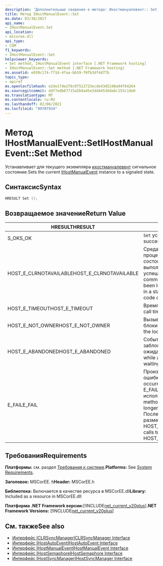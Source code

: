```yaml
---
description: 'Дополнительные сведения о методе: Ихостмануалевент:: Set'
title: Метод IHostManualEvent::Set
ms.date: 03/30/2017
api_name:
- IHostManualEvent.Set
api_location:
- mscoree.dll
api_type:
- COM
f1_keywords:
- IHostManualEvent::Set
helpviewer_keywords:
- Set method, IHostManualEvent interface [.NET Framework hosting]
- IHostManualEvent::Set method [.NET Framework hosting]
ms.assetid: e930c174-f71d-4faa-bb59-f0fb3df4d77b
topic_type:
- apiref
ms.openlocfilehash: e2de1fde2f8c0f512733ecde43d5240a94f84264
ms.sourcegitcommit: ddf7edb67715a5b9a45e3dd44536dabc153c1de0
ms.translationtype: MT
ms.contentlocale: ru-RU
ms.lasthandoff: 02/06/2021
ms.locfileid: "99707934"
---
```

# <a name="ihostmanualeventset-method"></a><span data-ttu-id="1d1a2-103">Метод IHostManualEvent::Set</span><span class="sxs-lookup"><span data-stu-id="1d1a2-103">IHostManualEvent::Set Method</span></span>

<span data-ttu-id="1d1a2-104">Устанавливает для текущего экземпляра [ихостмануалевент](ihostmanualevent-interface.md) сигнальное состояние.</span><span class="sxs-lookup"><span data-stu-id="1d1a2-104">Sets the current [IHostManualEvent](ihostmanualevent-interface.md) instance to a signaled state.</span></span>  
  
## <a name="syntax"></a><span data-ttu-id="1d1a2-105">Синтаксис</span><span class="sxs-lookup"><span data-stu-id="1d1a2-105">Syntax</span></span>  
  
```cpp  
HRESULT Set ();  
```  
  
## <a name="return-value"></a><span data-ttu-id="1d1a2-106">Возвращаемое значение</span><span class="sxs-lookup"><span data-stu-id="1d1a2-106">Return Value</span></span>  
  
|<span data-ttu-id="1d1a2-107">HRESULT</span><span class="sxs-lookup"><span data-stu-id="1d1a2-107">HRESULT</span></span>|<span data-ttu-id="1d1a2-108">Описание:</span><span class="sxs-lookup"><span data-stu-id="1d1a2-108">Description</span></span>|  
|-------------|-----------------|  
|<span data-ttu-id="1d1a2-109">S_OK</span><span class="sxs-lookup"><span data-stu-id="1d1a2-109">S_OK</span></span>|<span data-ttu-id="1d1a2-110">`Set` успешно возвращено.</span><span class="sxs-lookup"><span data-stu-id="1d1a2-110">`Set` returned successfully.</span></span>|  
|<span data-ttu-id="1d1a2-111">HOST_E_CLRNOTAVAILABLE</span><span class="sxs-lookup"><span data-stu-id="1d1a2-111">HOST_E_CLRNOTAVAILABLE</span></span>|<span data-ttu-id="1d1a2-112">Среда CLR не была загружена в процесс, или среда CLR находится в состоянии, в котором она не может выполнить управляемый код или успешно обработать вызов.</span><span class="sxs-lookup"><span data-stu-id="1d1a2-112">The common language runtime (CLR) has not been loaded into a process, or the CLR is in a state in which it cannot run managed code or process the call successfully.</span></span>|  
|<span data-ttu-id="1d1a2-113">HOST_E_TIMEOUT</span><span class="sxs-lookup"><span data-stu-id="1d1a2-113">HOST_E_TIMEOUT</span></span>|<span data-ttu-id="1d1a2-114">Время ожидания вызова истекло.</span><span class="sxs-lookup"><span data-stu-id="1d1a2-114">The call timed out.</span></span>|  
|<span data-ttu-id="1d1a2-115">HOST_E_NOT_OWNER</span><span class="sxs-lookup"><span data-stu-id="1d1a2-115">HOST_E_NOT_OWNER</span></span>|<span data-ttu-id="1d1a2-116">Вызывающий объект не владеет блокировкой.</span><span class="sxs-lookup"><span data-stu-id="1d1a2-116">The caller does not own the lock.</span></span>|  
|<span data-ttu-id="1d1a2-117">HOST_E_ABANDONED</span><span class="sxs-lookup"><span data-stu-id="1d1a2-117">HOST_E_ABANDONED</span></span>|<span data-ttu-id="1d1a2-118">Событие было отменено, пока заблокированный поток или волокно ожидают его.</span><span class="sxs-lookup"><span data-stu-id="1d1a2-118">An event was canceled while a blocked thread or fiber was waiting on it.</span></span>|  
|<span data-ttu-id="1d1a2-119">E_FAIL</span><span class="sxs-lookup"><span data-stu-id="1d1a2-119">E_FAIL</span></span>|<span data-ttu-id="1d1a2-120">Произошла неизвестная фатальная ошибка.</span><span class="sxs-lookup"><span data-stu-id="1d1a2-120">An unknown catastrophic failure occurred.</span></span> <span data-ttu-id="1d1a2-121">Когда метод возвращает E_FAIL, среда CLR больше не может использоваться в процессе.</span><span class="sxs-lookup"><span data-stu-id="1d1a2-121">When a method returns E_FAIL, the CLR is no longer usable within the process.</span></span> <span data-ttu-id="1d1a2-122">Последующие вызовы методов размещения возвращают HOST_E_CLRNOTAVAILABLE.</span><span class="sxs-lookup"><span data-stu-id="1d1a2-122">Subsequent calls to hosting methods return HOST_E_CLRNOTAVAILABLE.</span></span>|  
  
## <a name="requirements"></a><span data-ttu-id="1d1a2-123">Требования</span><span class="sxs-lookup"><span data-stu-id="1d1a2-123">Requirements</span></span>  

 <span data-ttu-id="1d1a2-124">**Платформы:** см. раздел [Требования к системе](../../get-started/system-requirements.md).</span><span class="sxs-lookup"><span data-stu-id="1d1a2-124">**Platforms:** See [System Requirements](../../get-started/system-requirements.md).</span></span>  
  
 <span data-ttu-id="1d1a2-125">**Заголовок:** MSCorEE. h</span><span class="sxs-lookup"><span data-stu-id="1d1a2-125">**Header:** MSCorEE.h</span></span>  
  
 <span data-ttu-id="1d1a2-126">**Библиотека:** Включается в качестве ресурса в MSCorEE.dll</span><span class="sxs-lookup"><span data-stu-id="1d1a2-126">**Library:** Included as a resource in MSCorEE.dll</span></span>  
  
 <span data-ttu-id="1d1a2-127">**Платформа .NET Framework версии:**[!INCLUDE[net_current_v20plus](../../../../includes/net-current-v20plus-md.md)]</span><span class="sxs-lookup"><span data-stu-id="1d1a2-127">**.NET Framework Versions:** [!INCLUDE[net_current_v20plus](../../../../includes/net-current-v20plus-md.md)]</span></span>  
  
## <a name="see-also"></a><span data-ttu-id="1d1a2-128">См. также</span><span class="sxs-lookup"><span data-stu-id="1d1a2-128">See also</span></span>

- [<span data-ttu-id="1d1a2-129">Интерфейс ICLRSyncManager</span><span class="sxs-lookup"><span data-stu-id="1d1a2-129">ICLRSyncManager Interface</span></span>](iclrsyncmanager-interface.md)
- [<span data-ttu-id="1d1a2-130">Интерфейс IHostAutoEvent</span><span class="sxs-lookup"><span data-stu-id="1d1a2-130">IHostAutoEvent Interface</span></span>](ihostautoevent-interface.md)
- [<span data-ttu-id="1d1a2-131">Интерфейс IHostManualEvent</span><span class="sxs-lookup"><span data-stu-id="1d1a2-131">IHostManualEvent Interface</span></span>](ihostmanualevent-interface.md)
- [<span data-ttu-id="1d1a2-132">Интерфейс IHostSemaphore</span><span class="sxs-lookup"><span data-stu-id="1d1a2-132">IHostSemaphore Interface</span></span>](ihostsemaphore-interface.md)
- [<span data-ttu-id="1d1a2-133">Интерфейс IHostSyncManager</span><span class="sxs-lookup"><span data-stu-id="1d1a2-133">IHostSyncManager Interface</span></span>](ihostsyncmanager-interface.md)
